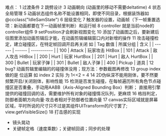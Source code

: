 难点：
1 过渡条件
2 跳劈设计
3 动画朝向 (动画里的移动不需要deltatime)
4 状态全局管理
5 动画状态组件名称不能设置相同，即使不同目录，根据装饰器如@ccclass("IdleSamState")
6 层级变化
7 触发器的设置，动画帧（下一帧重置选项：新动画都要在下一动画帧里判断）和运行帧
8 controller 就是当前node的controller组件
9 setPosition才会刷新视图变化
10 添加了动画图之后，要新建后往图里添加动画剪辑后才能，在动画剪辑编辑窗口内对新增的操作
11 攻击碰撞检定，建立碰撞区，在特定帧回调开启再关闭
如
| Tag 数值 | 所属分组   | 含义          |
| ------ | ------ | ----------- |
| 100    | Attack | 玩家攻击 HitBox |
| 101    | Attack | 敌人攻击 HitBox |
| 200    | Hurt   | 玩家 HurtBox  |
| 201    | Hurt   | 敌人 HurtBox  |
| 300    | Bullet | 玩家子弹        |
| 301    | Bullet | 敌人子弹        |
| 400    | Pickup | 道具          |
12 bug? 动画剪辑里编辑的的碰撞体没用；现方法：参数截图再修改
13 group index 做的是 位运算
如
index 2 实际 为 1<<2 = 4
14 2D伪纵深不能用刚体，要不然要频繁开启/关闭刚体，影响性能
15 检测是否发生碰撞，在每帧遍历所有角色节点碰撞区是否重叠，手动用AABB（Axis-Aligned Bounding Box）判断；
直接用引擎提供的碰撞回调的话，需要维护所有对象的碰撞情况队列，更麻烦
16 格挡判定，防御者面朝方向向量·攻击者相对于防御者位置向量
17 canvas实际区域就是屏幕区域，平时所说的尺寸只不过是其组件UITransform的尺寸罢了; view.getVisibleSize()
18 打击感的实现
- 镜头晃动
- 关键帧定格（速度乘数）；关键帧回调；同步的处理